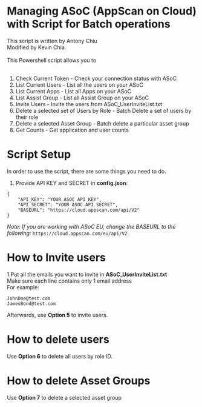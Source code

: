 # Managing ASoC (AppScan on Cloud) with Script for Batch operations
This script is written by Antony Chiu<br>
Modified by Kevin Chia. <br>
<br>
This Powershell script allows you to <br>
<br>
1. Check Current Token - Check your connection status with ASoC
2. List Current Users - List all the users on your ASoC
3. List Current Apps - List all Apps on your ASoC
4. List Assist Group - List all Assist Group on your ASoC
5. Invite Users - Invite the users from ASoC_UserInviteList.txt
6. Delete a selected set of Users by Role - Batch Delete a set of users by their role
7. Delete a selected Asset Group - Batch delete a particular asset group
8. Get Counts - Get application and user counts

# Script Setup

In order to use the script, there are some things you need to do.<br>

1. Provide API KEY and SECRET in **config.json**:
```
{
    "API_KEY": "YOUR ASOC API KEY",
    "API_SECRET": "YOUR ASOC API SECRET",
    "BASEURL": "https://cloud.appscan.com/api/V2"
}
```
*Note: If you are working with ASoC EU, change the BASEURL to the following:*
```https://cloud.appscan.com/eu/api/V2```

# How to Invite users

1.Put all the emails you want to invite in **ASoC_UserInviteList.txt**<br>
Make sure each line contains only 1 email address<br>
For example:<br>

```
JohnDoe@test.com
JamesBond@test.com
```

Afterwards, use **Option 5** to invite users. 

# How to delete users

Use **Option 6** to delete all users by role ID. 

# How to delete Asset Groups

Use **Option 7** to delete a selected asset group
